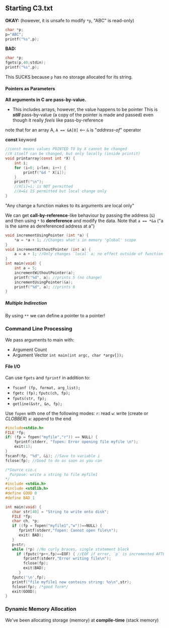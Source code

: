 ## Starting C3.txt

**OKAY:** (however, it is unsafe to modify `*p`, "ABC" is read-only)
```C
char *p;
p="ABC";
printf("%s",p);
```

**BAD:**
```C
char *p;
fgets(p,40,stdin);
printf("%s",p);
```
This SUCKS because `p` has no storage allocated for its string.


#### Pointers as Parameters
**All arguments in C are pass-by-value.** 
- This includes arrays, however, the value happens to be pointer
This is ***still*** pass-by-value (a copy of the pointer is made and passed) even though it really *feels* like pass-by-reference

note that for an array A, `A == &A[0]` <-- `&` is "*address-of*" operator

**const** keyword
```C
//const means values POINTED TO by X cannot be changed
//X itself can be changed, but only locally (inside printit)
void printarray(const int *X) {
	int i;
	for (i=0; i<len; i++) {
		printf("&d " X[i]);
	}
	printf("\n");
	//X[i]=i; is NOT permitted
	//X=&i IS permitted but local change only
}
```
"Any change  a function makes to its arguments are local only"

We can get **call-by-reference**-like behaviour by passing the address (`&`) and then using `*` to **dereference** and modify the data.
Note that `a == *&a` ("a is the same as dereferenced address at a")

```C
void incrementUsingPointer (int *a) {
	*a = *a + 1; //Changes what's in memory 'global' scope
}
void incrementWithoutPointer (int a) {
	a = a + 1; //Only changes `local` a; no effect outside of function
}
int main(void) {
	int a = 5;
	incrementWithoutPointer(a);
	printf("%d", a); //prints 5 (no change)
	incrementUsingPointer(&a);
	printf("%d", a); //prints 6
}
```

##### Multiple Indirection
By using `**` we can define a pointer to a pointer!


### Command Line Processing
We pass arguments to main with:
- Argument Count
- Argument Vector
`int main(int argc, char *argv[]);`

#### File I/O
Can use `fgets` and `fprintf` in addition to:
- `fscanf (fp, format, arg_list);`
- `fgetc (fp);` `fputc(ch, fp);`
- `fputs(str, fp);`
- `getline(&str, &n, fp);`

Use `fopen` with one of the following modes:
`r`: read
`w`: write (create or *CLOBBER*)
`a`: append to the end
```C
#include<stdio.h>
FILE *fp;
if( (fp = fopen("myfile","r")) == NULL) { 
	fprintf(stderr, "fopen: Error opening file myfile \n");
	exit(1);
}
fscanf(fp, "%d", &i); //Save to variable i
fclose(fp); //Good to do as soon as you can
```

```C
/*Source cio.c
  Purpose: write a string to file myfile1
*/
#include <stdio.h>
#include <stdlib.h>
#define GOOD 0
#define BAD 1

int main(void) {
   char str[40] = "String to write onto disk";
   FILE *fp;
   char ch, *p;
   if ((fp = fopen("myfile1","w"))==NULL) {
      fprintf(stderr,"fopen: Cannot open file\n");
      exit( BAD);
   }
   p=str;
   while (*p) //No curly braces, single statement block
     if (fputc(*p++,fp)==EOF) { //EOF if error, `p` is incremented AFTER writing
        fprintf(stderr,"Error writing file\n");
        fclose(fp);
        exit(BAD);
      }
   fputc('\n',fp);
   printf("file myfile1 now contains string: %s\n",str);
   fclose(fp); /*good form*/
   exit(GOOD);
}
```

### Dynamic Memory Allocation
We've been allocating storage (memory) at **compile-time** (stack memory)

